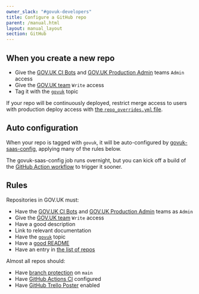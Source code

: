 ```yaml
---
owner_slack: "#govuk-developers"
title: Configure a GitHub repo
parent: /manual.html
layout: manual_layout
section: GitHub
---
```


## When you create a new repo

- Give the [GOV.UK CI Bots][govuk-ci-bots-team] and [GOV.UK Production Admin][govuk-production-team] teams `Admin` access
- Give the [GOV.UK team][govuk-team] `Write` access
- Tag it with the [`govuk`][govuk-topic] topic

If your repo will be continuously deployed, restrict merge access to users with production deploy access with [the `repo_overrides.yml` file][repo-overrides].

## Auto configuration

When your repo is tagged with `govuk`, it will be auto-configured by [govuk-saas-config][], applying many of the rules below.

The govuk-saas-config job runs overnight, but you can kick off a build of the [GitHub Action workflow][] to trigger it sooner.

## Rules

Repositories in GOV.UK must:

- Have the [GOV.UK CI Bots][govuk-ci-bots-team] and [GOV.UK Production Admin][govuk-production-team] teams as `Admin`
- Give the [GOV.UK team][govuk-team] `Write` access
- Have a good description
- Link to relevant documentation
- Have the [`govuk`][govuk-topic] topic
- Have a [good README](/manual/readmes.html)
- Have an entry in [the list of repos](https://github.com/alphagov/govuk-developer-docs/blob/main/data/repos.yml)

Almost all repos should:

- Have [branch protection](https://help.github.com/articles/about-protected-branches) on `main`
- Have [GitHub Actions CI](/manual/test-and-build-a-project-with-github-actions.html) configured
- Have [GitHub Trello Poster](/manual/github-trello-poster.html) enabled

[GitHub Action workflow]: https://github.com/alphagov/govuk-saas-config/blob/163497868926ffe9d7c7d789fb79c5cf8026ab93/.github/workflows/configure-github.yml
[govuk-ci-bots-team]: https://github.com/orgs/alphagov/teams/gov-uk-ci-bots
[govuk-production-team]: https://github.com/orgs/alphagov/teams/gov-uk-production-admin
[govuk-saas-config]: https://github.com/alphagov/govuk-saas-config
[govuk-team]: https://github.com/orgs/alphagov/teams/gov-uk
[govuk-topic]: https://github.com/search?q=topic:govuk
[jenkins-job]: https://deploy.blue.production.govuk.digital/job/configure-github-repos
[repo-overrides]: https://github.com/alphagov/govuk-saas-config/blob/master/github/repo_overrides.yml

